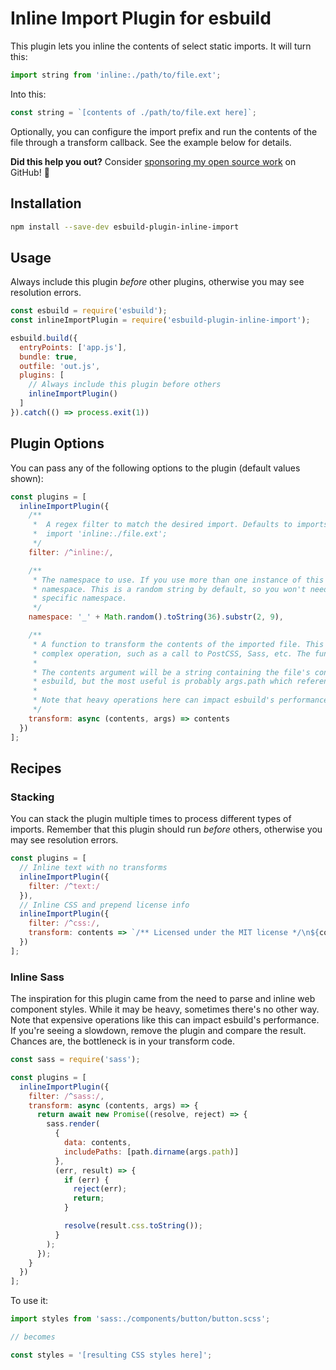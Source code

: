 # Inline Import Plugin for esbuild

This plugin lets you inline the contents of select static imports. It will turn this:

```js
import string from 'inline:./path/to/file.ext';
```

Into this:

```js
const string = `[contents of ./path/to/file.ext here]`;
```

Optionally, you can configure the import prefix and run the contents of the file through a transform callback. See the example below for details.

**Did this help you out?** Consider [sponsoring my open source work](https://github.com/sponsors/claviska) on GitHub! 🙌

## Installation

```sh
npm install --save-dev esbuild-plugin-inline-import
```

## Usage

Always include this plugin _before_ other plugins, otherwise you may see resolution errors.

```js
const esbuild = require('esbuild');
const inlineImportPlugin = require('esbuild-plugin-inline-import');

esbuild.build({
  entryPoints: ['app.js'],
  bundle: true,
  outfile: 'out.js',
  plugins: [
    // Always include this plugin before others
    inlineImportPlugin()    
  ]
}).catch(() => process.exit(1))
```

## Plugin Options

You can pass any of the following options to the plugin (default values shown):

```js
const plugins = [
  inlineImportPlugin({
    /**
     *  A regex filter to match the desired import. Defaults to imports that start with `inline:`, e.g.
     *  import 'inline:./file.ext';
     */
    filter: /^inline:/,

    /**
     * The namespace to use. If you use more than one instance of this plugin, each one should have a unique
     * namespace. This is a random string by default, so you won't need to change it unless you're targeting a
     * specific namespace.
     */
    namespace: '_' + Math.random().toString(36).substr(2, 9),

    /**
     * A function to transform the contents of the imported file. This can be a simple string replace or a more
     * complex operation, such as a call to PostCSS, Sass, etc. The function must return a string.
     *
     * The contents argument will be a string containing the file's contents. The args argument is passed through from
     * esbuild, but the most useful is probably args.path which references the file path.
     *
     * Note that heavy operations here can impact esbuild's performance!
     */
    transform: async (contents, args) => contents
  })
];
```

## Recipes

### Stacking

You can stack the plugin multiple times to process different types of imports. Remember that this plugin should run _before_ others, otherwise you may see resolution errors.

```js
const plugins = [
  // Inline text with no transforms
  inlineImportPlugin({
    filter: /^text:/
  }),
  // Inline CSS and prepend license info
  inlineImportPlugin({
    filter: /^css:/,
    transform: contents => `/** Licensed under the MIT license */\n${contents}`
  })
];
```

### Inline Sass

The inspiration for this plugin came from the need to parse and inline web component styles. While it may be heavy, sometimes there's no other way. Note that expensive operations like this can impact esbuild's performance. If you're seeing a slowdown, remove the plugin and compare the result. Chances are, the bottleneck is in your transform code.

```js
const sass = require('sass');

const plugins = [
  inlineImportPlugin({
    filter: /^sass:/,
    transform: async (contents, args) => {
      return await new Promise((resolve, reject) => {
        sass.render(
          {
            data: contents,
            includePaths: [path.dirname(args.path)]
          },
          (err, result) => {
            if (err) {
              reject(err);
              return;
            }

            resolve(result.css.toString());
          }
        );
      });
    }
  })
];
```

To use it:

```js
import styles from 'sass:./components/button/button.scss';

// becomes

const styles = '[resulting CSS styles here]';
```

